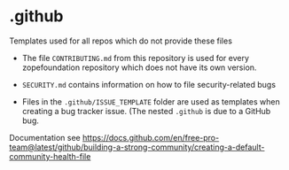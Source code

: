 # .github
Templates used for all repos which do not provide these files

* The file ``CONTRIBUTING.md`` from this repository is used for every
  zopefoundation repository which does not have its own version.

* ``SECURITY.md`` contains information on how to file security-related bugs

* Files in the ``.github/ISSUE_TEMPLATE`` folder are used as templates when
  creating a bug tracker issue. (The nested ``.github`` is due to a GitHub bug.

Documentation see https://docs.github.com/en/free-pro-team@latest/github/building-a-strong-community/creating-a-default-community-health-file
